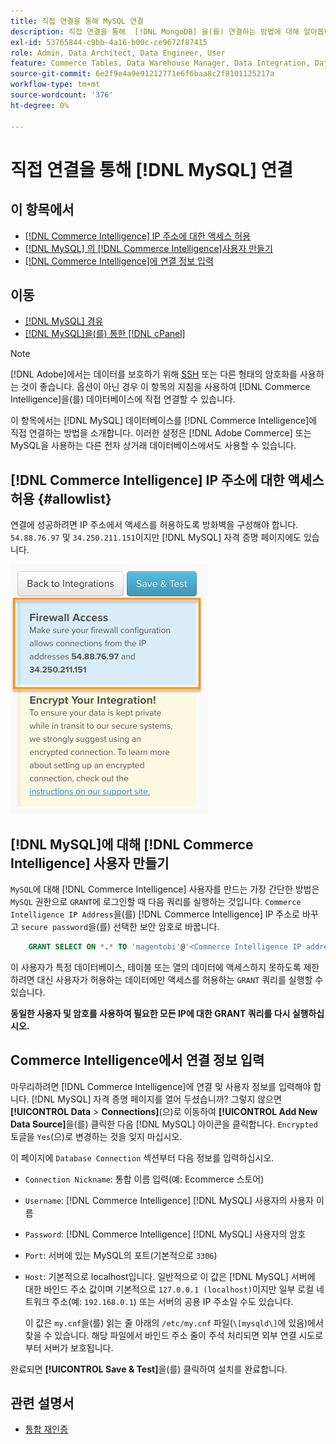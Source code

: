 ```yaml
---
title: 직접 연결을 통해 MySQL 연결
description: 직접 연결을 통해  [!DNL MongoDB] 을(를) 연결하는 방법에 대해 알아봅니다.
exl-id: 53765844-c9bb-4a16-b00c-ce9672f87415
role: Admin, Data Architect, Data Engineer, User
feature: Commerce Tables, Data Warehouse Manager, Data Integration, Data Import/Export
source-git-commit: 6e2f9e4a9e91212771e6f6baa8c2f8101125217a
workflow-type: tm+mt
source-wordcount: '376'
ht-degree: 0%

---
```


# 직접 연결을 통해 [!DNL MySQL] 연결

## 이 항목에서

* [ [!DNL Commerce Intelligence] IP 주소에 대한 액세스 허용](#allowlist)
* [ [!DNL MySQL] 의  [!DNL Commerce Intelligence]사용자 만들기](#steptwo)
* [ [!DNL Commerce Intelligence]에 연결 정보 입력](#stepthree)

## 이동

* [[!DNL MySQL] 경유 ](../integrations/mysql-via-ssh-tunnel.md)
* [[!DNL MySQL]을(를) 통한  [!DNL cPanel]](../integrations/mysql-via-cpanel.md)

>[!NOTE]
>
>[!DNL Adobe]에서는 데이터를 보호하기 위해 [SSH](../integrations/mysql-via-ssh-tunnel.md) 또는 다른 형태의 암호화를 사용하는 것이 좋습니다. 옵션이 아닌 경우 이 항목의 지침을 사용하여 [!DNL Commerce Intelligence]을(를) 데이터베이스에 직접 연결할 수 있습니다.

이 항목에서는 [!DNL MySQL] 데이터베이스를 [!DNL Commerce Intelligence]에 직접 연결하는 방법을 소개합니다. 이러한 설정은 [!DNL Adobe Commerce] 또는 MySQL을 사용하는 다른 전자 상거래 데이터베이스에서도 사용할 수 있습니다.

## [!DNL Commerce Intelligence] IP 주소에 대한 액세스 허용 {#allowlist}

연결에 성공하려면 IP 주소에서 액세스를 허용하도록 방화벽을 구성해야 합니다. `54.88.76.97` 및 `34.250.211.151`이지만 [!DNL MySQL] 자격 증명 페이지에도 있습니다.

![MBI_Allow_Access_IPs.png](../../../assets/MBI_allow_access_IPs.png)

## [!DNL MySQL]에 대해 [!DNL Commerce Intelligence] 사용자 만들기

`MySQL`에 대해 [!DNL Commerce Intelligence] 사용자를 만드는 가장 간단한 방법은 `MySQL` 권한으로 `GRANT`에 로그인할 때 다음 쿼리를 실행하는 것입니다. `Commerce Intelligence IP Address`을(를) [!DNL Commerce Intelligence] IP 주소로 바꾸고 `secure password`을(를) 선택한 보안 암호로 바꿉니다.

```sql
    GRANT SELECT ON *.* TO 'magentobi'@'<Commerce Intelligence IP address>' IDENTIFIED BY '<secure password>';
```

이 사용자가 특정 데이터베이스, 테이블 또는 열의 데이터에 액세스하지 못하도록 제한하려면 대신 사용자가 허용하는 데이터에만 액세스를 허용하는 `GRANT` 쿼리를 실행할 수 있습니다.

**동일한 사용자 및 암호를 사용하여 필요한 모든 IP에 대한 GRANT 쿼리를 다시 실행하십시오.**

## Commerce Intelligence에서 연결 정보 입력

마무리하려면 [!DNL Commerce Intelligence]에 연결 및 사용자 정보를 입력해야 합니다. [!DNL MySQL] 자격 증명 페이지를 열어 두셨습니까? 그렇지 않으면 **[!UICONTROL Data** > **Connections]**(으)로 이동하여 **[!UICONTROL Add New Data Source]**&#x200B;을(를) 클릭한 다음 [!DNL MySQL] 아이콘을 클릭합니다. `Encrypted` 토글을 `Yes`(으)로 변경하는 것을 잊지 마십시오.

이 페이지에 `Database Connection` 섹션부터 다음 정보를 입력하십시오.

* `Connection Nickname`: 통합 이름 입력(예: Ecommerce 스토어)
* `Username`: [!DNL Commerce Intelligence] [!DNL MySQL] 사용자의 사용자 이름
* `Password`: [!DNL Commerce Intelligence] [!DNL MySQL] 사용자의 암호
* `Port`: 서버에 있는 MySQL의 포트(기본적으로 `3306`)
* `Host`: 기본적으로 localhost입니다. 일반적으로 이 값은 [!DNL MySQL] 서버에 대한 바인드 주소 값이며 기본적으로 `127.0.0.1 (localhost)`이지만 일부 로컬 네트워크 주소(예: `192.168.0.1`) 또는 서버의 공용 IP 주소일 수도 있습니다.

  이 값은 `my.cnf`을(를) 읽는 줄 아래의 `/etc/my.cnf` 파일(`\[mysqld\]`에 있음)에서 찾을 수 있습니다. 해당 파일에서 바인드 주소 줄이 주석 처리되면 외부 연결 시도로부터 서버가 보호됩니다.

완료되면 **[!UICONTROL Save & Test]**&#x200B;을(를) 클릭하여 설치를 완료합니다.

## 관련 설명서

* [통합 재인증](https://experienceleague.adobe.com/docs/commerce-knowledge-base/kb/how-to/mbi-reauthenticating-integrations.html?lang=ko)
